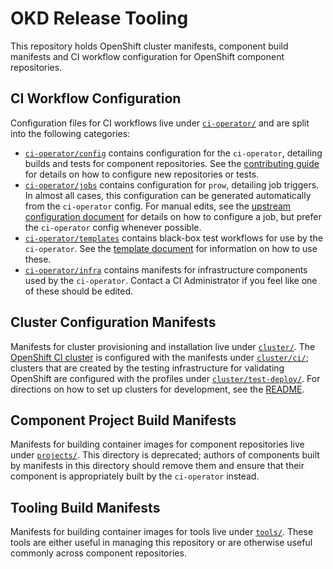 # OKD Release Tooling

This repository holds OpenShift cluster manifests, component build manifests and
CI workflow configuration for OpenShift component repositories.

## CI Workflow Configuration

Configuration files for CI workflows live under [`ci-operator/`](./ci-operator/)
and are split into the following categories:

 - [`ci-operator/config`](./ci-operator/config/) contains configuration for the
   `ci-operator`, detailing builds and tests for component repositories. See the
   [contributing guide](./ci-operator/README.md) for details on how to configure
   new repositories or tests.
 - [`ci-operator/jobs`](./ci-operator/jobs/) contains configuration for `prow`,
   detailing job triggers. In almost all cases, this configuration can be
   generated automatically from the `ci-operator` config. For manual edits, see
   the [upstream configuration document](https://github.com/kubernetes/test-infra/blob/master/prow/README.md#how-to-add-new-jobs)
   for details on how to configure a job, but prefer the `ci-operator` config
   whenever possible.
 - [`ci-operator/templates`](./ci-operator/templates/) contains black-box test
   workflows for use by the `ci-operator`. See the [template document](https://github.com/openshift/ci-operator/blob/master/TEMPLATES.md)
   for information on how to use these.
 - [`ci-operator/infra`](./ci-operator/infra/) contains manifests for infrastructure
   components used by the `ci-operator`. Contact a CI Administrator if you feel
   like one of these should be edited.

## Cluster Configuration Manifests

Manifests for cluster provisioning and installation live under [`cluster/`](./cluster/).
The [OpenShift CI cluster](https://api.ci.openshift.org/) is configured with the
manifests under [`cluster/ci/`](./cluster/ci/); clusters that are created by the
testing infrastructure for validating OpenShift are configured with the profiles
under [`cluster/test-deploy/`](./cluster/test-deploy/). For directions on how to
set up clusters for development, see the [README](./cluster/test-deploy/README.md).

## Component Project Build Manifests

Manifests for building container images for component repositories live under
[`projects/`](./projects/). This directory is deprecated; authors of components
built by manifests in this directory should remove them and ensure that their
component is appropriately built by the `ci-operator` instead.

## Tooling Build Manifests

Manifests for building container images for tools live under [`tools/`](./tools/).
These tools are either useful in managing this repository or are otherwise useful
commonly across component repositories.
